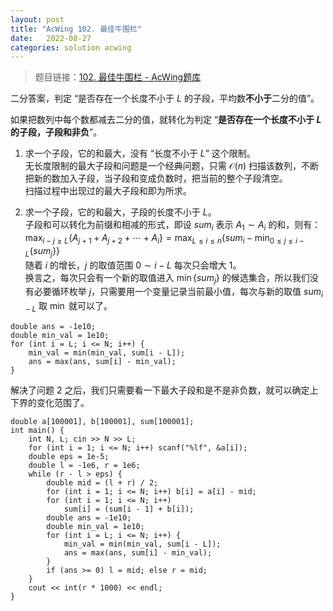 ```yaml
---
layout: post
title: "AcWing 102. 最佳牛围栏"
date:   2022-08-27
categories: solution acwing
---
```


> 题目链接：<a href="https://www.acwing.com/problem/content/104/" target="_blank">102. 最佳牛围栏 - AcWing题库</a>

二分答案，判定 “是否存在一个长度不小于 $L$ 的子段，平均数**不小于**二分的值”。

如果把数列中每个数都减去二分的值，就转化为判定 “**是否存在一个长度不小于 $L$ 的子段，子段和非负**”。

1. 求一个子段，它的和最大，没有 “长度不小于 $L$” 这个限制。  
无长度限制的最大子段和问题是一个经典问题，只需 $\mathcal{O}(n)$ 扫描该数列，不断把新的数加入子段，当子段和变成负数时，把当前的整个子段清空。  
扫描过程中出现过的最大子段和即为所求。

2. 求一个子段，它的和最大，子段的长度不小于 $L$。  
子段和可以转化为前缀和相减的形式，即设 $sum_i$ 表示 $A_1 \sim A_i$ 的和，则有：  
$\max_{i - j \geq L} \{ A_{j + 1} + A_{j + 2} + \cdots + A_i \} = \max_{L \leq i \leq n} \{ sum_i - \min_{0 \leq j \leq i - L} \{ sum_j \} \}$   
随着 $i$ 的增长，$j$ 的取值范围 $0 \sim i - L$ 每次只会增大 $1$。  
换言之，每次只会有一个新的取值进入 $\min \{ sum_j \}$ 的候选集合，所以我们没有必要循环枚举 $j$，只需要用一个变量记录当前最小值，每次与新的取值 $sum_{i - L}$ 取 $\min$ 就可以了。

```
double ans = -1e10;
double min_val = 1e10;
for (int i = L; i <= N; i++) {
    min_val = min(min_val, sum[i - L]);
    ans = max(ans, sum[i] - min_val);
}
```

解决了问题 2 之后，我们只需要看一下最大子段和是不是非负数，就可以确定上下界的变化范围了。

```
double a[100001], b[100001], sum[100001];
int main() {
    int N, L; cin >> N >> L;
    for (int i = 1; i <= N; i++) scanf("%lf", &a[i]);
    double eps = 1e-5;
    double l = -1e6, r = 1e6;
    while (r - l > eps) {
        double mid = (l + r) / 2;
        for (int i = 1; i <= N; i++) b[i] = a[i] - mid;
        for (int i = 1; i <= N; i++)
            sum[i] = (sum[i - 1] + b[i]);
        double ans = -1e10;
        double min_val = 1e10;
        for (int i = L; i <= N; i++) {
            min_val = min(min_val, sum[i - L]);
            ans = max(ans, sum[i] - min_val);
        }
        if (ans >= 0) l = mid; else r = mid;
    }
    cout << int(r * 1000) << endl;
}
```